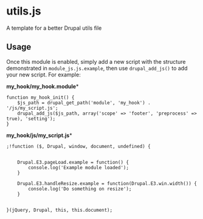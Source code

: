 utils.js
========

A template for a better Drupal utils file

## Usage

Once this module is enabled, simply add a new script with the structure demonstrated in ```module_js.js.example```, then use ```drupal_add_js()``` to add your new script. For example:

**my_hook/my_hook.module***

```
function my_hook_init() {
	$js_path = drupal_get_path('module', 'my_hook') . '/js/my_script.js';
	drupal_add_js($js_path, array('scope' => 'footer', 'preprocess' => true), 'setting');
}
```

**my_hook/js/my_script.js***

```
;!function ($, Drupal, window, document, undefined) {


	Drupal.E3.pageLoad.example = function() {
		console.log('Example module loaded');
	}
	
	Drupal.E3.handleResize.example = function(Drupal.E3.win.width()) {
		console.log('Do something on resize');
	}


}(jQuery, Drupal, this, this.document);
```